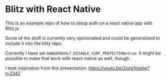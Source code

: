 # Blitz with React Native

This is an example repo of how to setup auth on a react native app with Blitz.js

Some of the stuff is currently very opinionated and could be generalized to include it into the blitz repo.

Currently I have set `DANGEROUSLY_DISABLE_CSRF_PROTECTION=true`. It might be possible to make that work with react-native as well, though.

I took inspiration from this presentation: https://youtu.be/2joIg1hspIw?t=2342
